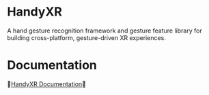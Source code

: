 # HandyXR
A hand gesture recognition framework and gesture feature library for building cross-platform, gesture-driven XR experiences.
# Documentation 
👋<a style="text-align: center;" href="https://darius-2.gitbook.io/handyxr/">HandyXR Documentation</a>👋
